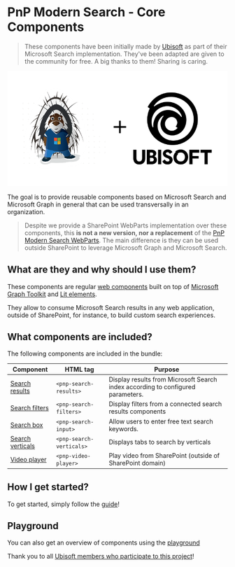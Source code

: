 # PnP Modern Search - Core Components

> These components have been initially made by [Ubisoft](https://www.ubisoft.com/) as part of their Microsoft Search implementation. They've been adapted are given to the community for free. A big thanks to them! Sharing is caring.

<p align="center">
   <img src="./docs/assets/ubisoft_logo.png"/>
</p>

The goal is to provide reusable components based on Microsoft Search and Microsoft Graph in general that can be used transversally in an organization.

> Despite we provide a SharePoint WebParts implementation over these components, this **is not a new version, nor a replacement** of the [PnP Modern Search WebParts](https://githuWb.com/microsoft-search/pnp-modern-search). The main difference is they can be used outside SharePoint to leverage Microsoft Graph and Microsoft Search.

## What are they and why should I use them?

These components are regular [web components](https://developer.mozilla.org/en-US/docs/Web/Web_Components) built on top of [Microsoft Graph Toolkit](https://learn.microsoft.com/en-us/graph/toolkit/overview) and [Lit elements](https://lit.dev/docs/).

They allow to consume Microsoft Search results in any web application, outside of SharePoint, for instance, to build custom search experiences.

## What components are included?

The following components are included in the bundle:

| Component | HTML tag | Purpose |
| --------- | -------- | ------- |
| [Search results]() | `<pnp-search-results>` | Display results from Microsoft Search index according to configured parameters. |
| [Search filters]() | `<pnp-search-filters>` | Display filters from a connected search results components |
| [Search box]() | `<pnp-search-input>` | Allow users to enter free text search keywords.
| [Search verticals]() | `<pnp-search-verticals>`  | Displays tabs to search by verticals |
| [Video player]() | `<pnp-video-player>`  | Play video from SharePoint (outside of SharePoint domain) |


##  How I get started?

To get started, simply follow the [guide](https://microsoft-search.github.io/np-modern-search-core-components/development/getting_started/)!

## Playground

You can also get an overview of components using the [playground](https://azpnpmodernsearchcoresto.z9.web.core.windows.net/latest/index.html?path=/docs/introduction-getting-started--docs)

Thank you to all [Ubisoft members who participate to this project](./thanks.md)!